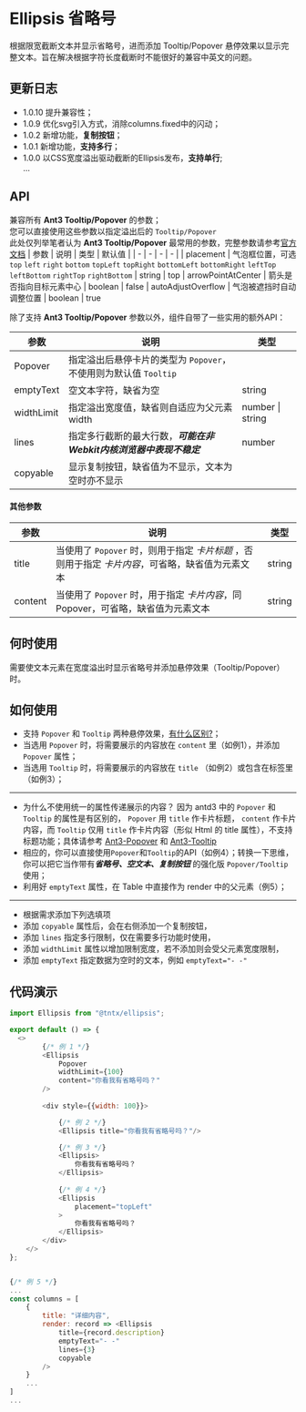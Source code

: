 # Ellipsis 省略号

根据限宽截断文本并显示省略号，进而添加 Tooltip/Popover 悬停效果以显示完整文本。旨在解决根据字符长度截断时不能很好的兼容中英文的问题。
        
## 更新日志
- 1.0.10 提升兼容性；
- 1.0.9 优化svg引入方式，消除columns.fixed中的闪动；
- 1.0.2 新增功能，**复制按钮**；
- 1.0.1 新增功能，**支持多行**；
- 1.0.0 以CSS宽度溢出驱动截断的Ellipsis发布，**支持单行**;  
...

## API  
兼容所有 **Ant3 Tooltip/Popover** 的参数；  
您可以直接使用这些参数以指定溢出后的 `Tooltip/Popover`  
此处仅列举笔者认为 **Ant3 Tooltip/Popover** 最常用的参数，完整参数请参考[官方文档](https://3x.ant.design/components/tooltip-cn/)
| 参数 | 说明 | 类型 | 默认值 |
| - | - | - | - |
| placement | 气泡框位置，可选 `top` `left` `right` `bottom` `topLeft` `topRight` `bottomLeft` `bottomRight` `leftTop` `leftBottom` `rightTop` `rightBottom` | string | top
| arrowPointAtCenter | 箭头是否指向目标元素中心 | boolean | false
| autoAdjustOverflow | 气泡被遮挡时自动调整位置 | boolean | true  
    
除了支持 **Ant3 Tooltip/Popover** 参数以外，组件自带了一些实用的额外API：

|      参数         |       说明          |    类型        |
|      ----         |        ----         |      ----      |
|   Popover      |   指定溢出后悬停卡片的类型为 `Popover`，不使用则为默认值 `Tooltip`    |  |
|  emptyText |   空文本字符，缺省为空        |   string     |
|  widthLimit |   指定溢出宽度值，缺省则自适应为父元素width |   number &#124; string      |
| lines|  指定多行截断的最大行数，***可能在非Webkit内核浏览器中表现不稳定*** | number
| copyable|  显示复制按钮，缺省值为不显示，文本为空时亦不显示 | |
     
#### 其他参数
|      参数         |       说明          |    类型        |
|      ----         |        ----         |      ----      |
|  title |   当使用了 `Popover` 时，则用于指定 *卡片标题* ，否则用于指定 *卡片内容*，可省略，缺省值为元素文本 |   string    |
|  content |   当使用了 `Popover` 时，用于指定 *卡片内容*，同Popover，可省略，缺省值为元素文本 |   string    |
        
## 何时使用  
需要使文本元素在宽度溢出时显示省略号并添加悬停效果（Tooltip/Popover）时。
        
## 如何使用  
- 支持 `Popover` 和 `Tooltip` 两种悬停效果，[有什么区别?](https://3x.ant.design/components/popover-cn/#%E4%BD%95%E6%97%B6%E4%BD%BF%E7%94%A8/ " Popover 和 Tooltip 的区别是，用户可以对浮层上的元素进行操作，因此它可以承载更复杂的内容，比如链接或按钮等。")；
- 当选用 `Popover` 时，将需要展示的内容放在 `content` 里（如例1），并添加 `Popover` 属性；
- 当选用 `Tooltip` 时，将需要展示的内容放在 `title` （如例2）或包含在标签里（如例3）；
- -----
- 为什么不使用统一的属性传递展示的内容？  因为 antd3 中的 `Popover` 和 `Tooltip` 的属性是有区别的， `Popover` 用 `title` 作卡片标题， `content` 作卡片内容，而 `Tooltip` 仅用 `title` 作卡片内容（形似 Html 的 title 属性），不支持标题功能；具体请参考 [Ant3-Popover](https://3x.ant.design/components/popover-cn/) 和 [Ant3-Tooltip](https://3x.ant.design/components/tooltip-cn/)
- 相应的，你可以直接使用`Popover`和`Tooltip`的API（如例4）；转换一下思维，你可以把它当作带有***省略号、空文本、复制按钮*** 的强化版 `Popover/Tooltip` 使用；
- 利用好 `emptyText` 属性，在 Table 中直接作为 render 中的父元素（例5）；
- ---- 
- 根据需求添加下列选填项
- 添加 `copyable` 属性后，会在右侧添加一个复制按钮，
- 添加 `lines` 指定多行限制，仅在需要多行功能时使用，
- 添加 `widthLimit` 属性以增加限制宽度，若不添加则会受父元素宽度限制，
- 添加 `emptyText` 指定数据为空时的文本，例如 `emptyText="- -"`
        
## 代码演示
``` javascript
import Ellipsis from "@tntx/ellipsis";

export default () => {
  <>
		{/* 例 1 */}
		<Ellipsis
			Popover
			widthLimit={100}
			content="你看我有省略号吗？"
		/>
		
		<div style={{width: 100}}>

			{/* 例 2 */}
			<Ellipsis title="你看我有省略号吗？"/>

			{/* 例 3 */}
			<Ellipsis>
				你看我有省略号吗？
			</Ellipsis>
			
			{/* 例 4 */}
			<Ellipsis
				placement="topLeft"
			>
				你看我有省略号吗？
			</Ellipsis>
		</div>
	</>
};


{/* 例 5 */}
...
const columns = [
	{
		title: "详细内容",
		render: record => <Ellipsis
			title={record.description}
			emptyText="- -"
			lines={3}
			copyable
		/>
	}
	...
]
...
```
